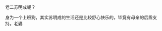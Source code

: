 老二苏明成呢？

身为一个上班狗，其实苏明成的生活还是比较舒心快乐的，毕竟有母亲的后盾支持。老婆








<!--stackedit_data:
eyJoaXN0b3J5IjpbMTMxNjc0NjczMCwxNDUwMTMwODY3XX0=
-->